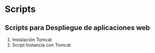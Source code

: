 # Scripts
## Scripts para Despliegue de aplicaciones web

1. Instalación Tomcat
2. Script Instancia con Tomcat
